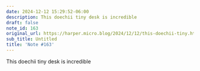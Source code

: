 ```yaml
---
date: 2024-12-12 15:29:52-06:00
description: This doechii tiny desk is incredible
draft: false
note_id: 163
original_url: https://harper.micro.blog/2024/12/12/this-doechii-tiny.html
sub_title: Untitled
title: 'Note #163'
---
```


This doechii tiny desk is incredible